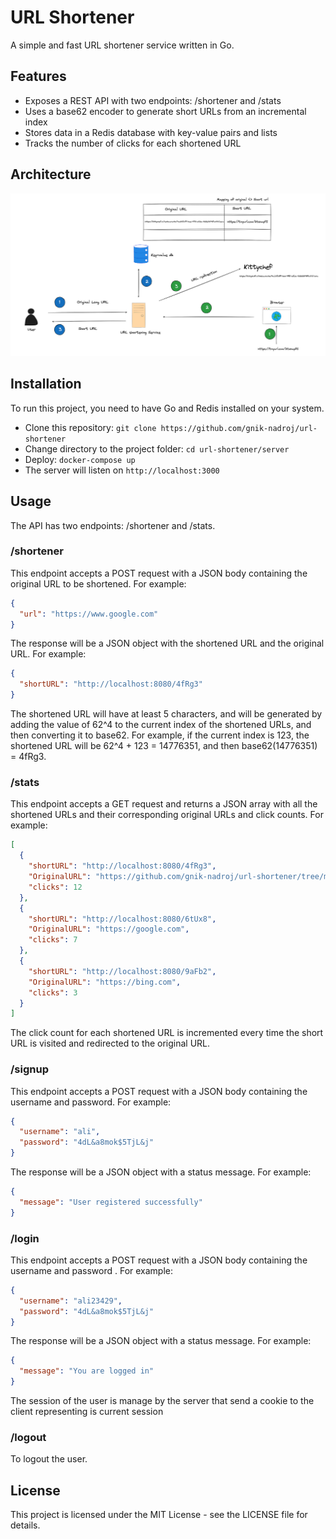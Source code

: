 # URL Shortener

A simple and fast URL shortener service written in Go.

## Features

- Exposes a REST API with two endpoints: /shortener and /stats
- Uses a base62 encoder to generate short URLs from an incremental index
- Stores data in a Redis database with key-value pairs and lists
- Tracks the number of clicks for each shortened URL

## Architecture
![alt text](https://github.com/gnik-nadroj/url-shortener/blob/main/assets/arch.png?raw=true)

## Installation

To run this project, you need to have Go and Redis installed on your system.

- Clone this repository: `git clone https://github.com/gnik-nadroj/url-shortener`
- Change directory to the project folder: `cd url-shortener/server`
- Deploy: `docker-compose up` 
- The server will listen on `http://localhost:3000`

## Usage

The API has two endpoints: /shortener and /stats.

### /shortener

This endpoint accepts a POST request with a JSON body containing the original URL to be shortened. For example:

```json
{
  "url": "https://www.google.com"
}
```
The response will be a JSON object with the shortened URL and the original URL. For example:

```json
{
  "shortURL": "http://localhost:8080/4fRg3"
}
```

The shortened URL will have at least 5 characters, and will be generated by adding the value of 62^4 to the current index of the shortened URLs, and then converting it to base62. For example, if the current index is 123, the shortened URL will be 62^4 + 123 = 14776351, and then base62(14776351) = 4fRg3.

### /stats
This endpoint accepts a GET request and returns a JSON array with all the shortened URLs and their corresponding original URLs and click counts. For example:

```json
[
  {
    "shortURL": "http://localhost:8080/4fRg3",
    "OriginalURL": "https://github.com/gnik-nadroj/url-shortener/tree/main/server/encoding",
    "clicks": 12
  },
  {
    "shortURL": "http://localhost:8080/6tUx8",
    "OriginalURL": "https://google.com",
    "clicks": 7
  },
  {
    "shortURL": "http://localhost:8080/9aFb2",
    "OriginalURL": "https://bing.com",
    "clicks": 3
  }
]
```
The click count for each shortened URL is incremented every time the short URL is visited and redirected to the original URL.

### /signup
This endpoint accepts a POST request with a JSON body containing the  username and password. For example:

```json
{
  "username": "ali",
  "password": "4dL&a8mok$5TjL&j"
}
```

The response will be a JSON object with a status message. For example:

```json
{
  "message": "User registered successfully"
}
```

### /login
This endpoint accepts a POST request with a JSON body containing the  username and password . For example:

```json
{
  "username": "ali23429",
  "password": "4dL&a8mok$5TjL&j"
}
```

The response will be a JSON object with a status message. For example:

```json
{
  "message": "You are logged in"
}
```
The session of the user is manage by the server that send a cookie to the client representing is current session


### /logout 
To logout the user. 

## License
This project is licensed under the MIT License - see the LICENSE file for details.